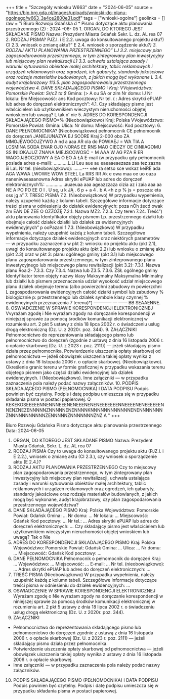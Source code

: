 +++
title = "Szczegóły wniosku W663"
date = "2024-06-05"
source = "https://bip.brg.gda.pl/images/uploads/wnioski-do-planu-ogolnego/w663_3a4ce2800e31.pdf"
tags = ["wnioski-ogolne"]
geolinks = []
raw = "i Biuro Rozwoju Gdańska d * Pismo dotyczące aktu planowania przestrzennego (2) : 2024 -06- 05 1. ORGAN, DO KTOREGO JEST SKŁADANE PISMO Nazwa: Prezydent Miasta Gdańsk Sekr. L. dz. AL rea 07 2. RODZAJ PISMA? PJZ.I. i E 2.2. uwaga do konsultowanego projektu aktu?) CI 2.3. wniosek o zmianę aktu?” E 2.4. wniosek o sporządzenie aktu?*) 3. RODZAJ AKTU PLANOWANIA PRZESTRZENNEGO” LJ 3.2. miejscowy plan zagospodarowania przestrzennego, w tym zintegrowany plan inwestycyjny lub miejscowy plan rewitalizacji L1 3.3. uchwała ustalająca zasady i warunki sytuowania obiektów małej architektury, tablic reklamowych i urządzeń reklamowych oraz ogrodzeń, ich gabaryty, standardy jakościowe oraz rodzaje materiałów budowianych, z jakich mogą być wykonane L 3.4. audyt krajobrazowy 113.5. plan zagospodarowania przestrzennego województwa 4. DANE SKŁADAJĄCEGO PISMO : Kraj: VVojewództwo: Pomorskie Powiat: Sr/c2 ta $* Gmina: (> A ou SA or zim Nr domu: IJ Nr lokalu: Em Miejscowość: ans Kod pocztowy: Nr tel. ( : Adres skrytki ePUAP lub adres do doręczeń elektronicznych”: 4.1. Czy składający pismo jest właścicielem iub użytkownikiem wieczystym nieruchomości objętej wnioskiem lub uwagą? L tak x' nie 5. ADRES DO KORESPONDENCJI SKŁADAJĄCEGO PISMO*% (Nieobowiązkowo) Kraj: Polska VVojewództwo: Pomorskie Powiat: Gmina: Ulica: Nr domu: Miejscowość: Kod pocztowy: 6. DANE PEŁNOMOCNIKA? (Nieobowiązkowo)  pełnomocnik CE pełnomocnik do doręczeń JANIEJUNAZYA EJ SCORE Kraj 2-000 obo ZA MMOJEWOÓOJZYWO A nd a aaa AR ola do POWIAEJ = WA TIA A LCSMINA SODA ENAR OJO NORAS EE RNS MAO CIECZY OE OINIIAGOMU SS INIIOKAJUZ ZNANA MIEJSCOWOSĆ = M AAA W AG PZA R ER WAGOJJBOCZIOWY A EA O EO A ŁA E-mail (w przypadku gdy pełnomocnik posiada adres e-mail): ...........L.Ll Leu aue au eaeaaeaezaza zaa tez zazna iii LaL Nr tel. (nieobowiązkowo): .......--- «ee ra setso sce wskaz keiRE ada AGA WAWA LWOWIE WOW STEEL La RRS RR Ak e owa maa oe uo oaza naneniwaeaaanowna Adres skrytki ePUAP lub adres do doręczeń elektronicznych%: ...............auaeuaa aaa ageazzzaza cizia az i zaia aaa aa NE A PO PO EE O I . U sę, u k JĄ . 6 p + a 4 . b A <h z p % js = poscza: eta oss jg a” 7. TRESC PISMA 7.2. (Nieobowiązkowo) W przypadku wypełnienia, należy uzupełnić każdą z kolumn tabeli. Szczegółowe informacje dotyczące treści pisma w odniesieniu do działek ewidencyjnych: poza nÓh żecd owak żm EAN DE ZEE O OZŻÓŹĘ  7.2.1. Nazwa MZ2. 7.2.3. Czy teren 7.24. Treść”)  aktu planowania Identyfikator objęty pismem  Lp. przestrzennego działki lub obejmuje całość działek działki lub działek  za ewidencyjnych ewidencyjnych” p ooPazani 1  7.3. (Nieobowiązkowo) W przypadku wypełnienia, należy uzupełnić każdą z kolumn tabeli. Szczegółowe informacje dotyczące działek ewidencyjnych oraz niektórych parametrów — w przypadku zaznaczenia w pkt 2: wniosku do projektu aktu (pkt 2.1), uwagi do konsultowanego projektu aktu (pkt 2.2) lub wniosku o zmianę aktu (pkt 2.3) oraz w pkt 3: planu ogólnego gminy (pkt 3.1) lub miejscowego planu zagospodarowania przestrzennego, w tym zintegrowanego planu inwestycyjnego lub miejscowego planu rewitalizacji (pkt 3.2):   7.3.1. Nazwa planu Roa:2- 7.3.3. Czy 7.3.4. Nazwa lub Z3.5. 7.3.6. ZSŁ    ogólnego gminy Identyfikator teren objęty nazwy klasy Maksymalny Maksymalna Minimalny   lub działki lub pismem przeznaczenia udział wysokość udział  miejscowego planu działek obejmuje terenu (albo powierzchni zabudowy m powierzchni L zagospodarowania ewidencyjnych całość działki symbol lub zabudowy % biologicznie p: przestrzennego lub działek symbole klasy czynnej % ewidencyinych przeznaczenia  7 terenu)*)     ———— — ——    BB SEAAENNE. 8. OSWIADCZENIE W SPRAWIE KORESPONDENCJI ELEKTRONICZNEJ Vvyrażam zgodę i Nie wyrażam zgody na doręczanie korespondencji w niniejszej sprawie za pomocą środków komunikacji elektronicznej w rozumieniu art. 2 pkt 5 ustawy z dnia 18 lipca 2002 r. o świadczeniu usług drogą elektroniczną (Dz. U. z 2020r. poz. 344). 9. ZAŁĄCZNIKI  Pełnomocnictwo do reprezentowania składającego pismo lub pełnomocnictwo do doręczeń (zgodnie z ustawą z dnia 16 listopada 2006 r. o opłacie skarbowej (Dz. U. z 2023 r. poz. 2111)) — jeżeli składający pismo działa przez pełnomocnika.  Potwierdzenie uiszczenia opłaty skarbowej od pełnomocnictwa — jeżeli obowiązek uiszczenia takiej opłaty wynika z ustawy z dnia 16 listopada 2006 r. o opłacie skarbowej.  (Nieobowiązkowo). Określenie granic terenu w formie graficznej w przypadku wskazania terenu objętego pismem jako części działki ewidencyjnej lub działek ewidencyjnych. I (Nieobowiązkowo). Inne załączniki — w przypadku zaznaczenia pola należy podać nazwy załączników. 10. PODPIS SKŁADAJĄCEGO PISMO (PEŁNOMOCNIKA) I DATA PODPISU Podpis powinien być czytelny. Podpis i datę podpisu umieszcza się w przypadku składania pisma w postaci papierowej. Q KEKEKOSEEEEENNENNNEEENENEEENENENEEEEEEENNEEEENENEEEEEENNENZNEZENNNNNZNNNNNENENNNNKNNNNNNNNNNNNENENNNNNNNZNNNNNNNNNNNZENNNNNZNNNNNNNZNZ A "
+++

Biuro Rozwoju Gdańska
Pismo dotyczące aktu planowania przestrzennego
Data: 2024-06-05
1. ORGAN, DO KTOREGO JEST SKŁADANE PISMO
Nazwa: Prezydent Miasta Gdańsk, Sekr. L. dz. AL rea 07
2. RODZAJ PISMA
Czy to uwaga do konsultowanego projektu aktu (PJZ.I. i E 2.2.), wniosek o zmianę aktu (CI 2.3.), czy wniosek o sporządzenie aktu (E 2.4.)?
3. RODZAJ AKTU PLANOWANIA PRZESTRZENNEGO
Czy to miejscowy plan zagospodarowania przestrzennego, w tym zintegrowany plan inwestycyjny lub miejscowy plan rewitalizacji, uchwała ustalająca zasady i warunki sytuowania obiektów małej architektury, tablic reklamowych i urządzeń reklamowych oraz ogrodzeń, ich gabaryty, standardy jakościowe oraz rodzaje materiałów budowlanych, z jakich mogą być wykonane, audyt krajobrazowy, czy plan zagospodarowania przestrzennego województwa?
4. DANE SKŁADAJĄCEGO PISMO
Kraj: Polska
Województwo: Pomorskie
Powiat: Gdańsk
Gmina: ...
Nr domu: ...
Nr lokalu: ...
Miejscowość: Gdańsk
Kod pocztowy: ...
Nr tel.: ...
Adres skrytki ePUAP lub adres do doręczeń elektronicznych: ...
Czy składający pismo jest właścicielem lub użytkownikiem wieczystym nieruchomości objętej wnioskiem lub uwagą?
Tak o Nie
5. ADRES DO KORESPONDENCJI SKŁADAJĄCEGO PISMO
Kraj: Polska
Województwo: Pomorskie
Powiat: Gdańsk
Gmina: ...
Ulica: ...
Nr domu: ...
Miejscowość: Gdańsk
Kod pocztowy: ...
6. DANE PEŁNOMOCNIKA
Pełnomocnik o pełnomocnik do doręczeń
Kraj: ...
Województwo: ...
Miejscowość: ...
E-mail: ...
Nr tel. (nieobowiązkowo): ...
Adres skrytki ePUAP lub adres do doręczeń elektronicznych: ...
7. TREŚĆ PISMA
(Nieobowiązkowo) W przypadku wypełnienia, należy uzupełnić każdą z kolumn tabeli.
Szczegółowe informacje dotyczące treści pisma w odniesieniu do działek ewidencyjnych: ...
8. OSWIADCZENIE W SPRAWIE KORESPONDENCJI ELEKTRONICZNEJ
Wyrażam zgodę o Nie wyrażam zgody na doręczanie korespondencji w niniejszej sprawie za pomocą środków komunikacji elektronicznej w rozumieniu art. 2 pkt 5 ustawy z dnia 18 lipca 2002 r. o świadczeniu usług drogą elektroniczną (Dz. U. z 2020r. poz. 344).
9. ZAŁĄCZNIKI
- Pełnomocnictwo do reprezentowania składającego pismo lub pełnomocnictwo do doręczeń zgodnie z ustawą z dnia 16 listopada 2006 r. o opłacie skarbowej (Dz. U. z 2023 r. poz. 2111) — jeżeli składający pismo działa przez pełnomocnika.
- Potwierdzenie uiszczenia opłaty skarbowej od pełnomocnictwa — jeżeli obowiązek uiszczenia takiej opłaty wynika z ustawy z dnia 16 listopada 2006 r. o opłacie skarbowej.
- Inne załączniki — w przypadku zaznaczenia pola należy podać nazwy załączników.
10. PODPIS SKŁADAJĄCEGO PISMO (PEŁNOMOCNIKA) I DATA PODPISU
Podpis powinien być czytelny. Podpis i datę podpisu umieszcza się w przypadku składania pisma w postaci papierowej.


